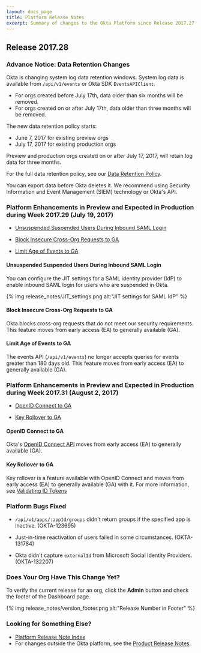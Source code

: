 ```yaml
---
layout: docs_page
title: Platform Release Notes
excerpt: Summary of changes to the Okta Platform since Release 2017.27
---
```


## Release 2017.28

### Advance Notice: Data Retention Changes

Okta is changing system log data retention windows. System log data is available from `/api/v1/events` or
Okta SDK `EventsAPIClient`.

* For orgs created before July 17th, data older than six months will be removed.
* For orgs created on or after July 17th, data older than three months will be removed.

The new data retention policy starts:

* June 7, 2017 for existing preview orgs
* July 17, 2017 for existing production orgs

Preview and production orgs created on or after July 17, 2017, will retain log data for three months.

For the full data retention policy, see our [Data Retention Policy](https://support.okta.com/help/Documentation/Knowledge_Article/Okta-Data-Retention-Policy).

You can export data before Okta deletes it. We recommend using Security Information and Event Management (SIEM) technology or Okta's API.

 <!-- OKTA-125424 -->

### Platform Enhancements in Preview and Expected in Production during Week 2017.29 (July 19, 2017)

* [Unsuspended Suspended Users During Inbound SAML Login](#unsuspended-suspended-users-during-inbound-saml-ogin)

* [Block Insecure Cross-Org Requests to GA](#block-insecure-cross-org-requests-to-ga)

* [Limit Age of Events to GA](#limit-age-of-events-to-ga)


#### Unsuspended Suspended Users During Inbound SAML Login

You can configure the JIT settings for a SAML identity provider (IdP) to enable inbound SAML login for users who are suspended in Okta.

{% img release_notes/JIT_settings.png alt:"JIT settings for SAML IdP" %}
  <!-- OKTA-128384  -->


#### Block Insecure Cross-Org Requests to GA
Okta blocks cross-org requests that do not meet our security requirements. This feature moves from early access (EA) to generally available (GA).

  <!-- OKTA-132490  -->


#### Limit Age of Events to GA
The events API (`/api/v1/events`) no longer accepts queries for events greater than 180 days old. This feature moves from early access (EA) to generally available (GA).

  <!-- OKTA-125424, 120605  -->


### Platform Enhancements in Preview and Expected in Production during Week 2017.31 (August 2, 2017)

* [OpenID Connect to GA](#openid-connect-to-ga)

* [Key Rollover to GA](#key-rollover-to-ga)


#### OpenID Connect to GA
Okta's [OpenID Connect API](https://developer.okta.com/docs/api/resources/oidc.html) moves from early access (EA) to generally available (GA).

  <!-- OKTA-132049  -->


#### Key Rollover to GA
Key rollover is a feature available with OpenID Connect and moves from early access (EA) to generally available (GA) with it. For more information, see [Validating ID Tokens](https://developer.okta.com/docs/api/resources/oidc.html#validating-id-tokens)

  <!-- OKTA-132045  -->


### Platform Bugs Fixed

* `/api/v1/apps/:appId/groups` didn't return groups if the specified app is inactive. (OKTA-123695)

* Just-in-time reactivation of users failed in some circumstances. (OKTA-131784)

* Okta didn't capture `externalId` from Microsoft Social Identity Providers.  (OKTA-132207)



### Does Your Org Have This Change Yet?

To verify the current release for an org, click the **Admin** button and check the footer of the Dashboard page.

{% img release_notes/version_footer.png alt:"Release Number in Footer" %}


### Looking for Something Else?

* [Platform Release Note Index](platform-release-notes2016-index.html)
* For changes outside the Okta platform, see the [Product Release Notes](https://help.okta.com/en/prev/Content/Topics/ReleaseNotes/preview.htm).

